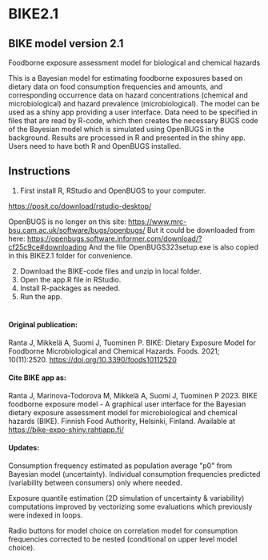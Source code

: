 # BIKE2.1

## BIKE model version 2.1
Foodborne exposure assessment model for biological and chemical hazards

This is a Bayesian model for estimating foodborne exposures based on dietary data on food consumption frequencies and amounts, and corresponding occurrence data on hazard concentrations (chemical and microbiological) and hazard prevalence (microbiological). The model can be used as a shiny app providing a user interface. Data need to be specified in files that are read by R-code, which then creates the necessary BUGS code of the Bayesian model which is simulated using OpenBUGS in the background. Results are processed in R and presented in the shiny app. Users need to have both R and OpenBUGS installed.

## Instructions
1. First install R, RStudio and OpenBUGS to your computer.

https://posit.co/download/rstudio-desktop/

OpenBUGS is no longer on this site:
https://www.mrc-bsu.cam.ac.uk/software/bugs/openbugs/
But it could be downloaded from here:
https://openbugs.software.informer.com/download/?cf25c9ce#downloading
And the file OpenBUGS323setup.exe is also copied in this BIKE2.1 folder for convenience. 

2. Download the BIKE-code files and unzip in local folder.
3. Open the app.R file in RStudio.
4. Install R-packages as needed.
5. Run the app.

# 
#### Original publication:
Ranta J, Mikkelä A, Suomi J, Tuominen P. BIKE: Dietary Exposure Model for Foodborne Microbiological and Chemical Hazards. Foods. 2021; 10(11):2520. https://doi.org/10.3390/foods10112520 

#### Cite BIKE app as:
Ranta J, Marinova-Todorova M, Mikkelä A, Suomi J, Tuominen P 2023. BIKE foodborne exposure model - A graphical user interface for the Bayesian dietary exposure assessment model for microbiological and chemical hazards (BIKE). Finnish Food Authority, Helsinki, Finland. Available at https://bike-expo-shiny.rahtiapp.fi/

#### Updates:
Consumption frequency estimated as population average "p0" from Bayesian model (uncertainty). Individual consumption frequencies predicted (variability between consumers) only where needed.

Exposure quantile estimation (2D simulation of uncertainty & variability) computations improved by vectorizing some evaluations which previously were indexed in loops.

Radio buttons for model choice on correlation model for consumption frequencies corrected to be nested (conditional on upper level model choice).  



